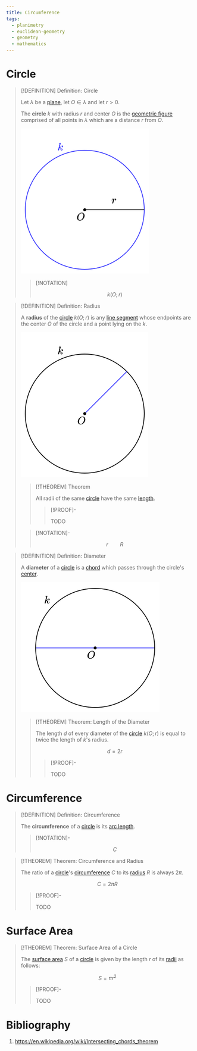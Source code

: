 ```yaml
---
title: Circumference
tags:
  - planimetry
  - euclidean-geometry
  - geometry
  - mathematics
---
```


# Circle

>[!DEFINITION] Definition: Circle
>
>Let $\lambda$ be a [plane](../../../Surfaces/Planes.md), let $O \in \lambda$ and let $r \gt 0$.
>
>The **circle** $k$ with radius $r$ and center $O$ is the [geometric figure](../../../Geometric%20Figure.md) comprised of all points in $\lambda$ which are a distance $r$ from $O$.
>
>![](res/Circle.svg)
>
>>[!NOTATION]
>>
>>$$k(O;r)$$
>>
>

>[!DEFINITION] Definition: Radius
>
>A **radius** of the [circle](Circle.md) $k(O;r)$ is any [line segment](../../../Curves/Straight%20Lines/Line%20Segments.md) whose endpoints are the center $O$ of the circle and a point lying on the $k$.
>
>![](res/Radius%20of%20a%20Circle.svg)
>
>>[!THEOREM] Theorem
>>
>>All radii of the same [circle](Circle.md) have the same [length](../../../Curves/Length.md).
>>
>>>[!PROOF]-
>>>
>>>TODO
>>>
>
>>[!NOTATION]-
>>
>>$$
>>r \qquad R
>>$$
>>
>

>[!DEFINITION] Definition: Diameter
>
>A **diameter** of a [circle](Circle.md) is a [chord](Circle.md) which passes through the circle's [center](Circle.md).
>
>![](res/Diameter%20of%20a%20Circle.svg)
>
>>[!THEOREM] Theorem: Length of the Diameter
>>
>>The length $d$ of every diameter of the [circle](Circle.md) $k(O;r)$ is equal to twice the length of $k$'s radius.
>>
>>$$
>>d = 2r
>>$$
>>
>>>[!PROOF]-
>>>
>>>TODO
>>>
>>
>

# Circumference

>[!DEFINITION] Definition: Circumference
>
>The **circumference** of a [circle](Circle.md) is its [arc length](../../../Curves/Length.md).
>
>>[!NOTATION]-
>>
>>$$
>>C
>>$$
>>
>

>[!THEOREM] Theorem: Circumference and Radius
>
>The ratio of a [circle](Circle.md)'s [circumference](Circle.md#Circumference) $C$ to its [radius](Circle.md) $R$ is always $2\pi$.
>
>$$
>C = 2\pi R
>$$
>
>>[!PROOF]-
>>
>>TODO
>>
>

# Surface Area

>[!THEOREM] Theorem: Surface Area of a Circle
>
>The [surface area](../../../Surfaces/Area.md) $S$ of a [circle](Circle.md) is given by the length $r$ of its [radii](Circle.md#Circle) as follows:
>
>$$
>S = \pi r^2
>$$
>
>>[!PROOF]-
>>
>>TODO
>>
>

# Bibliography

1. https://en.wikipedia.org/wiki/Intersecting_chords_theorem
